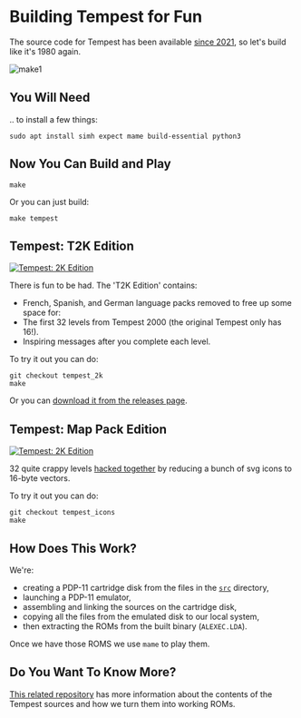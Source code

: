 # Building Tempest for Fun
The source code for Tempest has been available [since 2021](https://github.com/historicalsource/tempest/),
so let's build like it's 1980 again.

![make1](https://github.com/user-attachments/assets/934b9f18-43cd-4606-ad6b-375830a1423a)

## You Will Need
.. to install a few things:
```
sudo apt install simh expect mame build-essential python3
```

## Now You Can Build and Play
```
make
```

Or you can just build:
```
make tempest
```

## Tempest: T2K Edition
[![Tempest: 2K Edition](http://img.youtube.com/vi/qDXQXmQkNSQ/0.jpg)](http://www.youtube.com/watch?v=qDXQXmQkNSQ "Tempest: 2K Edition")

There is fun to be had. The 'T2K Edition' contains:
* French, Spanish, and German language packs removed to free up some space for:
* The first 32 levels from Tempest 2000 (the original Tempest only has 16!).
* Inspiring messages after you complete each level.

To try it out you can do:

```
git checkout tempest_2k
make
```
Or you can [download it from the releases page](https://github.com/mwenge/tempest_fun/releases/v0.01).

## Tempest: Map Pack Edition
[![Tempest: 2K Edition](http://img.youtube.com/vi/ExD4UNrsUNM/0.jpg)](http://www.youtube.com/watch?v=ExD4UNrsUNM "Tempest: Map Pack")

32 quite crappy levels [hacked together](https://github.com/mwenge/tempest/blob/master/notebooks/Vectorize%20Images.ipynb) by
reducing a bunch of svg icons to 16-byte vectors. 

To try it out you can do:

```
git checkout tempest_icons
make
```

## How Does This Work?
We're:
* creating a PDP-11 cartridge disk from the files in the [`src`](./src) directory, 
* launching a PDP-11 emulator, 
* assembling and linking the sources on the cartridge disk, 
* copying all the files from the emulated disk to our local system,
* then extracting the ROMs from the built binary (`ALEXEC.LDA`).

Once we have those ROMS we use `mame` to play them.

## Do You Want To Know More?
[This related repository](https://github.com/mwenge/tempest) has more information about the contents of the 
Tempest sources and how we turn them into working ROMs.
